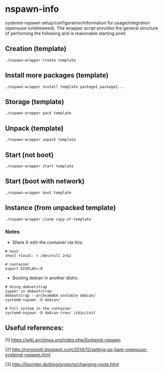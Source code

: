 # nspawn-info
systemd-nspawn setup/configuration/information for usage/integration (opensuse tumbleweed). The wrapper 
script provides the general structure of performing the following and is reasonable starting point

## Creation (template)
```text
./nspawn-wrapper create template
```

## Install more packages (template)
```text
./nspawn-wrapper install template package1 package2...
```

## Storage (template)
```text
./nspawn-wrapper pack template
```

## Unpack (template)
```text
./nspawn-wrapper unpack template
```

## Start (not boot)
```text'
./nspawn-wrapper start template
```


## Start (boot with network)
```text
./nspawn-wrapper boot template
```

## Instance (from unpacked template)
```text
./nspawn-wrapper clone copy-of-template
```

### Notes
* Share X with the container via this:
```text
# host
xhost +local: > /dev/null 2>&1

# container
export DISPLAY=:0
```
* Booting debian in another distro
```text
# Using debootstrap
zypper in debootstrap
debootstrap --arch=amd64 unstable debian/
systemd-nspawn -D debian/

# Full system in the container
systemd-nspawn -D debian-tree/ /sbin/init
```

## Useful references:
[1] https://wiki.archlinux.org/index.php/Systemd-nspawn

[2] http://rorgoroth.blogspot.com/2014/12/setting-up-bare-opensuse-systemd-nspawn.html

[3] http://0pointer.de/blog/projects/changing-roots.html
